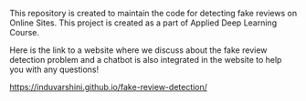 This repository is created to maintain the code for detecting fake reviews on Online Sites. This project is created as a part of Applied Deep Learning Course.

Here is the link to a website where we discuss about the fake review detection problem and a chatbot is also integrated in the website to help you with any questions!

https://induvarshini.github.io/fake-review-detection/
